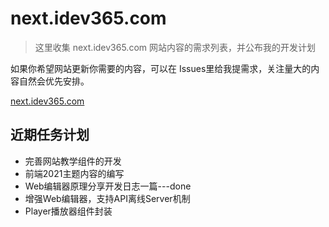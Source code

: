 # next.idev365.com

> 这里收集 next.idev365.com 网站内容的需求列表，并公布我的开发计划

如果你希望网站更新你需要的内容，可以在 Issues里给我提需求，关注量大的内容自然会优先安排。

[next.idev365.com](https://next.idev365.com/)

## 近期任务计划

* 完善网站教学组件的开发
* 前端2021主题内容的编写
* Web编辑器原理分享开发日志一篇---done
* 增强Web编辑器，支持API离线Server机制
* Player播放器组件封装
